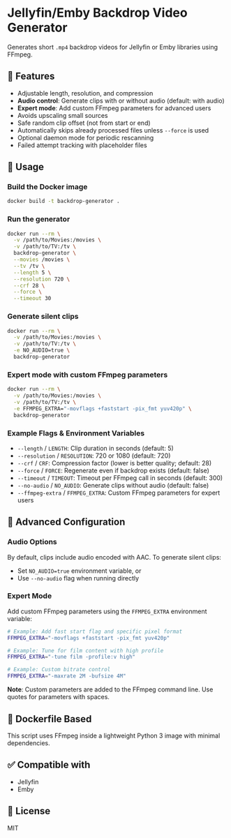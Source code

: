 # Jellyfin/Emby Backdrop Video Generator

Generates short `.mp4` backdrop videos for Jellyfin or Emby libraries using FFmpeg.

## 🎥 Features
- Adjustable length, resolution, and compression
- **Audio control**: Generate clips with or without audio (default: with audio)
- **Expert mode**: Add custom FFmpeg parameters for advanced users
- Avoids upscaling small sources
- Safe random clip offset (not from start or end)
- Automatically skips already processed files unless `--force` is used
- Optional daemon mode for periodic rescanning
- Failed attempt tracking with placeholder files

## 🚀 Usage

### Build the Docker image
```bash
docker build -t backdrop-generator .
```

### Run the generator
```bash
docker run --rm \
  -v /path/to/Movies:/movies \
  -v /path/to/TV:/tv \
  backdrop-generator \
  --movies /movies \
  --tv /tv \
  --length 5 \
  --resolution 720 \
  --crf 28 \
  --force \
  --timeout 30
```

### Generate silent clips
```bash
docker run --rm \
  -v /path/to/Movies:/movies \
  -v /path/to/TV:/tv \
  -e NO_AUDIO=true \
  backdrop-generator
```

### Expert mode with custom FFmpeg parameters
```bash
docker run --rm \
  -v /path/to/Movies:/movies \
  -v /path/to/TV:/tv \
  -e FFMPEG_EXTRA="-movflags +faststart -pix_fmt yuv420p" \
  backdrop-generator
```

### Example Flags & Environment Variables
- `--length` / `LENGTH`: Clip duration in seconds (default: 5)
- `--resolution` / `RESOLUTION`: 720 or 1080 (default: 720)
- `--crf` / `CRF`: Compression factor (lower is better quality; default: 28)
- `--force` / `FORCE`: Regenerate even if backdrop exists (default: false)
- `--timeout` / `TIMEOUT`: Timeout per FFmpeg call in seconds (default: 300)
- `--no-audio` / `NO_AUDIO`: Generate clips without audio (default: false)
- `--ffmpeg-extra` / `FFMPEG_EXTRA`: Custom FFmpeg parameters for expert users

## 🔧 Advanced Configuration

### Audio Options
By default, clips include audio encoded with AAC. To generate silent clips:
- Set `NO_AUDIO=true` environment variable, or
- Use `--no-audio` flag when running directly

### Expert Mode
Add custom FFmpeg parameters using the `FFMPEG_EXTRA` environment variable:
```bash
# Example: Add fast start flag and specific pixel format
FFMPEG_EXTRA="-movflags +faststart -pix_fmt yuv420p"

# Example: Tune for film content with high profile
FFMPEG_EXTRA="-tune film -profile:v high"

# Example: Custom bitrate control
FFMPEG_EXTRA="-maxrate 2M -bufsize 4M"
```

**Note**: Custom parameters are added to the FFmpeg command line. Use quotes for parameters with spaces.

## 🐳 Dockerfile Based
This script uses FFmpeg inside a lightweight Python 3 image with minimal dependencies.

## ✅ Compatible with
- Jellyfin
- Emby

## 📜 License
MIT